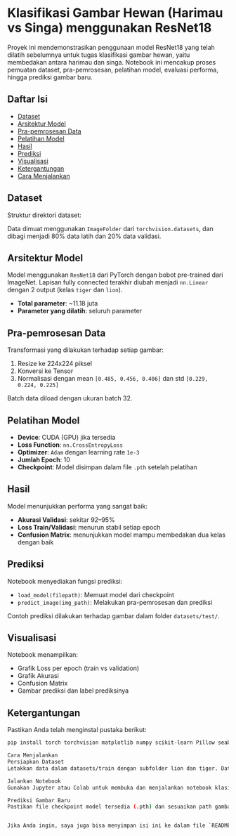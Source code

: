 # Klasifikasi Gambar Hewan (Harimau vs Singa) menggunakan ResNet18

Proyek ini mendemonstrasikan penggunaan model ResNet18 yang telah dilatih sebelumnya untuk tugas klasifikasi gambar hewan, yaitu membedakan antara harimau dan singa. Notebook ini mencakup proses pemuatan dataset, pra-pemrosesan, pelatihan model, evaluasi performa, hingga prediksi gambar baru.

## Daftar Isi

- [Dataset](#dataset)
- [Arsitektur Model](#arsitektur-model)
- [Pra-pemrosesan Data](#pra-pemrosesan-data)
- [Pelatihan Model](#pelatihan-model)
- [Hasil](#hasil)
- [Prediksi](#prediksi)
- [Visualisasi](#visualisasi)
- [Ketergantungan](#ketergantungan)
- [Cara Menjalankan](#cara-menjalankan)

## Dataset

Struktur direktori dataset:


Data dimuat menggunakan `ImageFolder` dari `torchvision.datasets`, dan dibagi menjadi 80% data latih dan 20% data validasi.

## Arsitektur Model

Model menggunakan `ResNet18` dari PyTorch dengan bobot pre-trained dari ImageNet. Lapisan fully connected terakhir diubah menjadi `nn.Linear` dengan 2 output (kelas `tiger` dan `lion`).

- **Total parameter**: ~11.18 juta
- **Parameter yang dilatih**: seluruh parameter

## Pra-pemrosesan Data

Transformasi yang dilakukan terhadap setiap gambar:

1. Resize ke 224x224 piksel
2. Konversi ke Tensor
3. Normalisasi dengan mean `[0.485, 0.456, 0.406]` dan std `[0.229, 0.224, 0.225]`

Batch data diload dengan ukuran batch 32.

## Pelatihan Model

- **Device**: CUDA (GPU) jika tersedia
- **Loss Function**: `nn.CrossEntropyLoss`
- **Optimizer**: `Adam` dengan learning rate `1e-3`
- **Jumlah Epoch**: 10
- **Checkpoint**: Model disimpan dalam file `.pth` setelah pelatihan

## Hasil

Model menunjukkan performa yang sangat baik:

- **Akurasi Validasi**: sekitar 92–95%
- **Loss Train/Validasi**: menurun stabil setiap epoch
- **Confusion Matrix**: menunjukkan model mampu membedakan dua kelas dengan baik

## Prediksi

Notebook menyediakan fungsi prediksi:

- `load_model(filepath)`: Memuat model dari checkpoint
- `predict_image(img_path)`: Melakukan pra-pemrosesan dan prediksi

Contoh prediksi dilakukan terhadap gambar dalam folder `datasets/test/`.

## Visualisasi

Notebook menampilkan:

- Grafik Loss per epoch (train vs validation)
- Grafik Akurasi
- Confusion Matrix
- Gambar prediksi dan label prediksinya

## Ketergantungan

Pastikan Anda telah menginstal pustaka berikut:

```bash
pip install torch torchvision matplotlib numpy scikit-learn Pillow seaborn

Cara Menjalankan
Persiapkan Dataset
Letakkan data dalam datasets/train dengan subfolder lion dan tiger. Dataset harus dalam format gambar.

Jalankan Notebook
Gunakan Jupyter atau Colab untuk membuka dan menjalankan notebook klasifikasi hewan tiger,lion.ipynb.

Prediksi Gambar Baru
Pastikan file checkpoint model tersedia (.pth) dan sesuaikan path gambar pada fungsi predict_image.


Jika Anda ingin, saya juga bisa menyimpan isi ini ke dalam file `README.md` dan mengembalikannya sebagai file unduhan. Ingin saya lakukan? ​:contentReference[oaicite:0]{index=0}​
